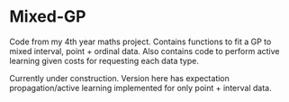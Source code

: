 # Mixed-GP
Code from my 4th year maths project. Contains functions to fit a GP to mixed interval, point + ordinal data. Also contains code to perform active learning given costs for requesting each data type.

Currently under construction. Version here has expectation propagation/active learning implemented for only point + interval data.
